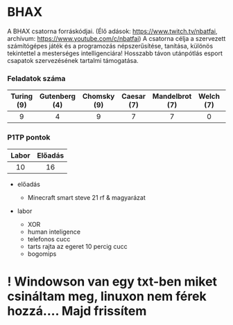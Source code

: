 # BHAX

A BHAX csatorna forráskódjai. 
(Élő adások: https://www.twitch.tv/nbatfai, archívum: https://www.youtube.com/c/nbatfai)
A csatorna célja a szervezett számítógépes játék és a programozás népszerűsítése, tanítása, különös tekintettel a mesterséges intelligenciára! 
Hosszabb távon utánpótlás esport csapatok szervezésének tartalmi támogatása. 


### Feladatok száma
| Turing (9) | Gutenberg (4) | Chomsky (9) | Caesar (7) | Mandelbrot (7) | Welch (7) | Conway (5) | Schwarzenegger (4) | Chaitin (4) |
| :--------: | :-----------: | :---------: | :--------: | :------------: | :-------: | :--------: | :----------------: | :---------: |
|     9      |       4       |      9      |     7      |       7        |     0     |     0      |         0          |      0      |

### P1TP pontok
| Labor | Előadás |
| :---: | :-----: |
|  10   |   16    |

- előadás
  - Minecraft smart steve 21 rf & magyarázat

- labor
    - XOR 
    - human inteligence
    - telefonos cucc
    - tarts rajta az egeret 10 percig cucc
    - bogomips

# ! Windowson van egy txt-ben miket csináltam meg, linuxon nem férek hozzá.... Majd frissítem